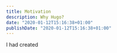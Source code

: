 ```yaml
---
title: Motivation
description: Why Hugo?
date: "2020-01-12T15:16:38+01:00"
publishDate: "2020-01-12T15:16:38+01:00"
---
```


I had created 
